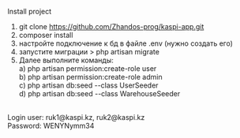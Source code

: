 Install project

1. git clone https://github.com/Zhandos-prog/kaspi-app.git
2. composer install
2. настройте подключение к бд в файле .env (нужно создать его)
3. запустите миграции > php artisan migrate
4. Далее выполните команды:<br>
    а)  php artisan permission:create-role user<br>
    b)  php artisan permission:create-role admin<br> 
    с)  php artisan db:seed --class UserSeeder<br>
    d)  php artisan db:seed --class WarehouseSeeder<br>
<br>    
Login user:    
ruk1@kaspi.kz, 
ruk2@kaspi.kz<br>
Password: 
WENYNymm34

